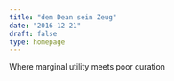 ```yaml
---
title: "dem Dean sein Zeug"
date: "2016-12-21"
draft: false
type: homepage
---
```


Where marginal utility meets poor curation
